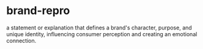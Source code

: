 # brand-repro
 a statement or explanation that defines a brand's character, purpose, and unique identity, influencing consumer perception and creating an emotional connection. 

